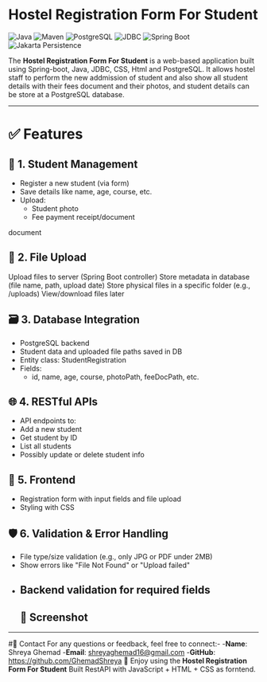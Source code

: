 # Hostel Registration Form For Student

![Java](https://img.shields.io/badge/Java-21-blue)
![Maven](https://img.shields.io/badge/Maven-red)
![PostgreSQL](https://img.shields.io/badge/PostgreSQL-15-green)
![JDBC](https://img.shields.io/badge/JDBC-4.2-orange)
![Spring Boot](https://img.shields.io/badge/Spring%20Boot-3.5.4-brightgreen)
![Jakarta Persistence](https://img.shields.io/badge/Jakarta%20Persistence-3.1-purple)

The **Hostel Registration Form For Student** is a web-based application built using Spring-boot, Java, JDBC, CSS, Html and PostgreSQL. It allows hostel staff to perform the new addmission of student and also show all student details with their fees document and their photos, and student details can be store at  a PostgreSQL database. 


---

# ✅ Features

## 👤 1. Student Management
- Register a new student (via form)
- Save details like name, age, course, etc.
- Upload:
   - Student photo
   - Fee payment receipt/document

document

## 📁 2. File Upload
Upload files to server (Spring Boot controller)
Store metadata in database (file name, path, upload date)
Store physical files in a specific folder (e.g., /uploads)
View/download files later

## 🗃️ 3. Database Integration
- PostgreSQL backend
- Student data and uploaded file paths saved in DB
- Entity class: StudentRegistration
- Fields:
     - id, name, age, course, photoPath, feeDocPath, etc.

## 🌐 4. RESTful APIs
- API endpoints to:
- Add a new student
- Get student by ID
- List all students
- Possibly update or delete student info

## 🎨 5. Frontend 
- Registration form with input fields and file upload
- Styling with CSS
  
## 🛡️ 6. Validation & Error Handling
- File type/size validation (e.g., only JPG or PDF under 2MB)
- Show errors like "File Not Found" or "Upload failed"
- Backend validation for required fields
  ---
  ## 📸 Screenshot
  
---
#👤 Contact
For any questions or feedback, feel free to connect:-
-**Name**: Shreya Ghemad
-**Email**: shreyaghemad16@gmail.com
-**GitHub**: https://github.com/GhemadShreya
🎉 Enjoy using the **Hostel Registration Form For Student**
Built RestAPI with JavaScript + HTML + CSS as forntend.
